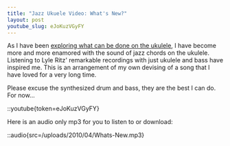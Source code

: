 ```yaml
---
title: "Jazz Ukuele Video: What's New?"
layout: post
youtube_slug: eJoKuzVGyFY
---
```


As I have been <a href="/blog/jazz-ukulele-love-is-a-song-from-bambi/">exploring what can be done on the ukulele</a>, I have become more and more enamored with the sound of jazz chords on the ukulele. Listening to Lyle Ritz' remarkable recordings with just ukulele and bass have inspired me. This is an arrangement of my own devising of a song that I have loved for a very long time.

Please excuse the synthesized drum and bass, they are the best I can do. For now...

::youtube{token=eJoKuzVGyFY}

Here is an audio only mp3 for you to listen to or download:

::audio{src=/uploads/2010/04/Whats-New.mp3}